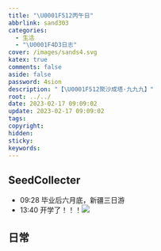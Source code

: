 ```yaml
---
title: "\U0001F512丙午日"
abbrlink: sand303
categories:
  - 生活
  - "\U0001F4D3日志"
cover: /images/sands4.svg
katex: true
comments: false
aside: false
password: 4sion
description: "【\U0001F512聚沙成塔·九九九】"
root: ../../
date: 2023-02-17 09:09:02
update: 2023-02-17 09:09:02
tags:
copyright:
hidden:
sticky:
keywords:
---
```


## SeedCollecter
- 09:28 毕业后六月底，新疆三日游
- 13:40 开学了！！！![](../../../images/20230102/Pasted%20Image%2020230217134020.jpeg)


## 日常
